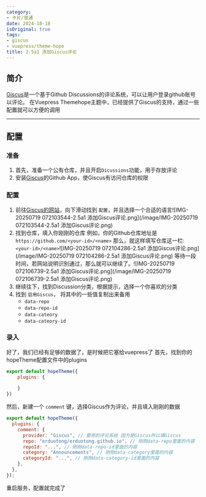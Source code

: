 ```yaml
---
category:
- 卡片/普通
date: 2024-10-18
isOriginal: true
tags:
- giscus
- vuepress/theme-hope
title: 2.5a1 添加Giscus评论
---
```

## 简介
[Giscus](https://giscus.app/zh-CN)是一个基于Github Discussions的评论系统，可以让用户登录github账号以评论。
在Vuepress Themehope主题中，已经提供了Giscus的支持，通过一些配置就可以方便的调用

---

## 配置
### 准备
1. 首先，准备一个公有仓库，并且开启`Dicussions`功能，用于存放评论
2. 安装[Giscus](https://github.com/apps/giscus)的Github App，使Giscus有访问仓库的权限
### 配置
1.  前往[Giscus的网站](https://giscus.app/zh-CN)，向下滑动找到 `配置`，并且选择一个合适的语言![IMG-20250719 072103544-2.5a1 添加Giscus评论.png](/image/IMG-20250719 072103544-2.5a1 添加Giscus评论.png)
2. 找到仓库，填入你刚刚的仓库
   例如，你的Github仓库地址是 `https://github.com/<your-id>/<name>`
   那么，就这样填写仓库这一栏: 
   `<your-id>/<name>`![IMG-20250719 072104286-2.5a1 添加Giscus评论.png](/image/IMG-20250719 072104286-2.5a1 添加Giscus评论.png)
   等待一段时间，若网站说明识别通过，那么就可以继续了。![IMG-20250719 072106739-2.5a1 添加Giscus评论.png](/image/IMG-20250719 072106739-2.5a1 添加Giscus评论.png)
3. 继续往下，找到Discussion分类，根据提示，选择一个你喜欢的分类
4. 找到 `启用Giscus`， 将其中的一些值复制出来备用
    -  `data-repo`
    -  `data-repo-id`
    -  `data-cateory`
    -  `data-cateory-id`
### 录入
好了，我们已经有足够的数据了，是时候把它塞给vuepress了
首先，找到你的hopeTheme配置文件中的plugins
   ```javascript
export default hopeTheme({
    plugins: {
    
    }
})
```

   然后，新建一个 `comment` 键，选择Giscus作为评论，并且填入刚刚的数据
```javascript
export default hopeTheme({
  plugins: {
    comment: {
      provider: "Giscus", // 要用的评论系统 因为是Giscus所以填Giscus
      repo: "erduotong/erduotong.github.io", // 刚刚data-repo里面的内容
      repoId: "...", // 刚刚data-repo-id里面的内容
      category: "Announcements", // 刚刚data-category里面的内容
      categoryId: "...", // 刚刚data-category-id里面的内容
    },
  },
});
```

重启服务，配置就完成了